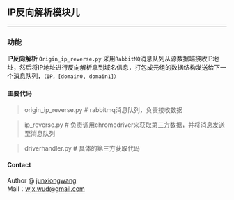 ## IP反向解析模块儿
----------

### 功能
**IP反向解析**   ```Origin_ip_reverse.py``` 采用```RabbitMQ```消息队列从源数据端接收IP地址，然后将IP地址进行反向解析拿到域名信息，打包成元组的数据结构发送给下一个消息队列，```（IP，[domain0, domain1]）```

#### 主要代码
>origin_ip_reverse.py  # rabbitmq消息队列，负责接收数据  

>ip_reverse.py  # 负责调用chromedriver来获取第三方数据，并将消息发送至消息队列  

>driverhandler.py  # 具体的第三方获取代码  

#### Contact
Author @ [junxiongwang](http://wudly.cn)  
Mail：wjx.wud@gmail.com